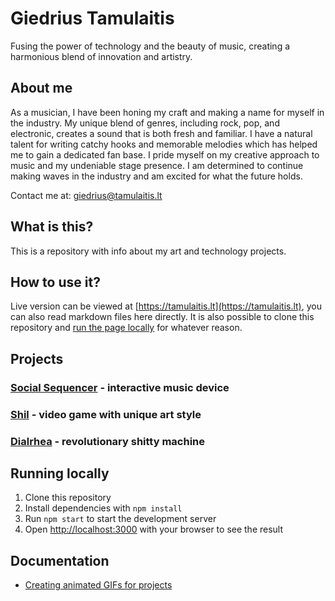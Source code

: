 # Giedrius Tamulaitis

Fusing the power of technology and the beauty of music, creating a harmonious blend of innovation and artistry.


## About me

As a musician, I have been honing my craft and making a name for myself in the industry. My unique blend of genres, including rock, pop, and electronic, creates a sound that is both fresh and familiar. I have a natural talent for writing catchy hooks and memorable melodies which has helped me to gain a dedicated fan base. I pride myself on my creative approach to music and my undeniable stage presence. I am determined to continue making waves in the industry and am excited for what the future holds.

Contact me at: [giedrius@tamulaitis.lt](mailto:giedrius@tamulaitis.lt)


## What is this?

This is a repository with info about my art and technology projects.


## How to use it?

Live version can be viewed at [https://tamulaitis.lt](https://tamulaitis.lt), you can also read markdown files here directly. It is also possible to clone this repository and [run the page locally](#running-locally) for whatever reason.


## Projects

### [Social Sequencer](src/projects/social-sequencer/social-sequencer.md) - interactive music device
### [Shil](src/projects/shil/shil.md) - video game with unique art style
### [Dialrhea](src/projects/dialrhea/dialrhea.md) - revolutionary shitty machine


## Running locally

1. Clone this repository
2. Install dependencies with `npm install`
3. Run `npm start` to start the development server
4. Open [http://localhost:3000](http://localhost:3000) with your browser to see the result

## Documentation
- [Creating animated GIFs for projects](docs/creating-gifs.md)
